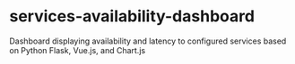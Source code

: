 # services-availability-dashboard
Dashboard displaying availability and latency to configured services based on Python Flask, Vue.js, and Chart.js 
